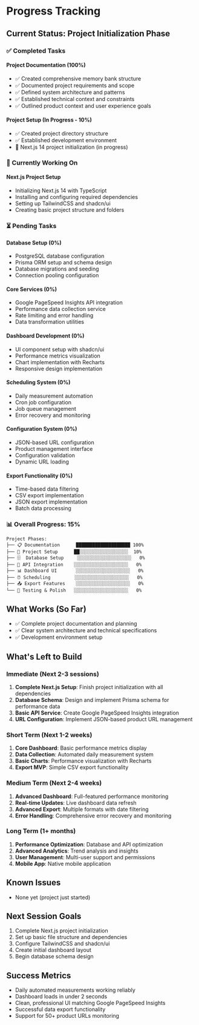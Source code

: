 # Progress Tracking

## Current Status: Project Initialization Phase

### ✅ Completed Tasks

#### Project Documentation (100%)
- ✅ Created comprehensive memory bank structure
- ✅ Documented project requirements and scope
- ✅ Defined system architecture and patterns
- ✅ Established technical context and constraints
- ✅ Outlined product context and user experience goals

#### Project Setup (In Progress - 10%)
- ✅ Created project directory structure
- ✅ Established development environment
- 🔄 Next.js 14 project initialization (in progress)

### 🔄 Currently Working On

#### Next.js Project Setup
- Initializing Next.js 14 with TypeScript
- Installing and configuring required dependencies
- Setting up TailwindCSS and shadcn/ui
- Creating basic project structure and folders

### ⏳ Pending Tasks

#### Database Setup (0%)
- PostgreSQL database configuration
- Prisma ORM setup and schema design
- Database migrations and seeding
- Connection pooling configuration

#### Core Services (0%)
- Google PageSpeed Insights API integration
- Performance data collection service
- Rate limiting and error handling
- Data transformation utilities

#### Dashboard Development (0%)
- UI component setup with shadcn/ui
- Performance metrics visualization
- Chart implementation with Recharts
- Responsive design implementation

#### Scheduling System (0%)
- Daily measurement automation
- Cron job configuration
- Job queue management
- Error recovery and monitoring

#### Configuration System (0%)
- JSON-based URL configuration
- Product management interface
- Configuration validation
- Dynamic URL loading

#### Export Functionality (0%)
- Time-based data filtering
- CSV export implementation
- JSON export implementation
- Batch data processing

### 📊 Overall Progress: 15%

```
Project Phases:
├── 📋 Documentation      ████████████████████ 100%
├── 🚀 Project Setup      ██░░░░░░░░░░░░░░░░░░  10%
├── 🗄️  Database Setup     ░░░░░░░░░░░░░░░░░░░░   0%
├── 🔌 API Integration    ░░░░░░░░░░░░░░░░░░░░   0%
├── 📊 Dashboard UI       ░░░░░░░░░░░░░░░░░░░░   0%
├── ⏰ Scheduling         ░░░░░░░░░░░░░░░░░░░░   0%
├── 📤 Export Features    ░░░░░░░░░░░░░░░░░░░░   0%
└── 🧪 Testing & Polish   ░░░░░░░░░░░░░░░░░░░░   0%
```

## What Works (So Far)
- ✅ Complete project documentation and planning
- ✅ Clear system architecture and technical specifications
- ✅ Development environment setup

## What's Left to Build

### Immediate (Next 2-3 sessions)
1. **Complete Next.js Setup**: Finish project initialization with all dependencies
2. **Database Schema**: Design and implement Prisma schema for performance data
3. **Basic API Service**: Create Google PageSpeed Insights integration
4. **URL Configuration**: Implement JSON-based product URL management

### Short Term (Next 1-2 weeks)
1. **Core Dashboard**: Basic performance metrics display
2. **Data Collection**: Automated daily measurement system
3. **Basic Charts**: Performance visualization with Recharts
4. **Export MVP**: Simple CSV export functionality

### Medium Term (Next 2-4 weeks)
1. **Advanced Dashboard**: Full-featured performance monitoring
2. **Real-time Updates**: Live dashboard data refresh
3. **Advanced Export**: Multiple formats with date filtering
4. **Error Handling**: Comprehensive error recovery and monitoring

### Long Term (1+ months)
1. **Performance Optimization**: Database and API optimization
2. **Advanced Analytics**: Trend analysis and insights
3. **User Management**: Multi-user support and permissions
4. **Mobile App**: Native mobile application

## Known Issues
- None yet (project just started)

## Next Session Goals
1. Complete Next.js project initialization
2. Set up basic file structure and dependencies
3. Configure TailwindCSS and shadcn/ui
4. Create initial dashboard layout
5. Begin database schema design

## Success Metrics
- Daily automated measurements working reliably
- Dashboard loads in under 2 seconds
- Clean, professional UI matching Google PageSpeed Insights
- Successful data export functionality
- Support for 50+ product URLs monitoring

